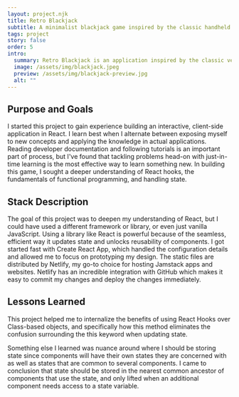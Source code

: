 ```yaml
---
layout: project.njk
title: Retro Blackjack
subtitle: A minimalist blackjack game inspired by the classic handheld version from the early 90's.
tags: project
story: false
order: 5
intro:
  summary: Retro Blackjack is an application inspired by the classic version from the early 90’s - an attempt to capture the charm and simplicity of the original game.
  image: /assets/img/blackjack.jpeg
  preview: /assets/img/blackjack-preview.jpg
  alt: ""
---
```


## Purpose and Goals

I started this project to gain experience building an interactive, client-side application in React. I learn best when I alternate between exposing myself to new concepts and applying the knowledge in actual applications. Reading developer documentation and following tutorials is an important part of process, but I've found that tackling problems head-on with just-in-time learning is the most effective way to learn something new. In building this game, I sought a deeper understanding of React hooks, the fundamentals of functional programming, and handling state.

## Stack Description

The goal of this project was to deepen my understanding of React, but I could have used a different framework or library, or even just vanilla JavaScript. Using a library like React is powerful because of the seamless, efficient way it updates state and unlocks reusability of components. I got started fast with Create React App, which handled the configuration details and allowed me to focus on prototyping my design. The static files are distributed by Netlify, my go-to choice for hosting Jamstack apps and websites. Netlify has an incredible integration with GitHub which makes it easy to commit my changes and deploy the changes immediately.

## Lessons Learned

This project helped me to internalize the benefits of using React Hooks over Class-based objects, and specifically how this method eliminates the confusion surrounding the this keyword when updating state.

Something else I learned was nuance around where I should be storing state since components will have their own states they are concerned with as well as states that are common to several components. I came to conclusion that state should be stored in the nearest common ancestor of components that use the state, and only lifted when an additional component needs access to a state variable.